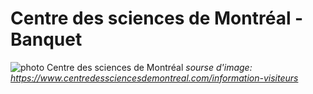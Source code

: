 # Centre des sciences de Montréal - Banquet

![photo]()
Centre des sciences de Montréal *sourse d'image: https://www.centredessciencesdemontreal.com/information-visiteurs*
